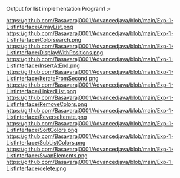 Output for list implementation Program1 :-

https://github.com/Basavaraj0001/Advancedjava/blob/main/Exp-1-ListInterface/ArrayList.png https://github.com/Basavaraj0001/Advancedjava/blob/main/Exp-1-ListInterface/Colorsearch.png https://github.com/Basavaraj0001/Advancedjava/blob/main/Exp-1-ListInterface/DisplayWithPositions.png https://github.com/Basavaraj0001/Advancedjava/blob/main/Exp-1-ListInterface/InsertAtEnd.png https://github.com/Basavaraj0001/Advancedjava/blob/main/Exp-1-ListInterface/IterateFromSecond.png https://github.com/Basavaraj0001/Advancedjava/blob/main/Exp-1-ListInterface/LinkedList.png https://github.com/Basavaraj0001/Advancedjava/blob/main/Exp-1-ListInterface/RemoveColors.png https://github.com/Basavaraj0001/Advancedjava/blob/main/Exp-1-ListInterface/ReverseIterate.png https://github.com/Basavaraj0001/Advancedjava/blob/main/Exp-1-ListInterface/SortColors.png https://github.com/Basavaraj0001/Advancedjava/blob/main/Exp-1-ListInterface/SubListColors.png https://github.com/Basavaraj0001/Advancedjava/blob/main/Exp-1-ListInterface/SwapElements.png https://github.com/Basavaraj0001/Advancedjava/blob/main/Exp-1-ListInterface/delete.png
